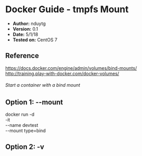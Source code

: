 # Docker Guide - tmpfs Mount

- **Author:** nduytg
- **Version:** 0.1
- **Date:** 5/1/18
- **Tested on:** CentOS 7

## Reference
https://docs.docker.com/engine/admin/volumes/bind-mounts/
http://training.play-with-docker.com/docker-volumes/


###### Start a container with a bind mount
## Option 1: --mount
docker run -d \
	-it \
	--name devtest \
	--mount type=bind

## Option 2: -v
